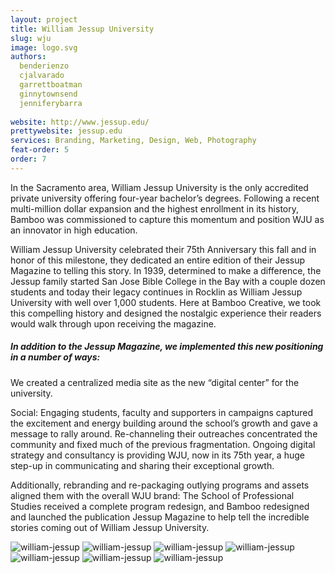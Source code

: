 ```yaml
---
layout: project
title: William Jessup University
slug: wju
image: logo.svg 
authors:
  benderienzo
  cjalvarado
  garrettboatman
  ginnytownsend
  jenniferybarra
  
website: http://www.jessup.edu/
prettywebsite: jessup.edu
services: Branding, Marketing, Design, Web, Photography
feat-order: 5
order: 7
---
```

In the Sacramento area, William Jessup University is the only accredited private university offering four-year bachelor’s degrees. Following a recent multi-million dollar expansion and the highest enrollment in its history, Bamboo was commissioned to capture this momentum and position WJU as an innovator in high education.

William Jessup University celebrated their 75th Anniversary this fall and in honor of this milestone, they dedicated an entire edition of their Jessup Magazine to telling this story. In 1939, determined to make a difference, the Jessup family started San Jose Bible College in the Bay with a couple dozen students and today their legacy continues in Rocklin as William Jessup University with well over 1,000 students. Here at Bamboo Creative, we took this compelling history and designed the nostalgic experience their readers would walk through upon receiving the magazine.

##### In addition to the Jessup Magazine, we implemented this new positioning in a number of ways:

We created a centralized media site as the new “digital center” for the university. 

Social: Engaging students, faculty and supporters in campaigns captured the excitement and energy building around the school’s growth and gave a message to rally around. Re-channeling their outreaches concentrated the community and fixed much of the previous fragmentation. Ongoing digital strategy and consultancy is providing WJU, now in its 75th year, a huge step-up in communicating and sharing their exceptional growth. 

Additionally, rebranding and re-packaging outlying programs and assets aligned them with the overall WJU brand: The School of Professional Studies received a complete program redesign, and Bamboo redesigned and launched the publication Jessup Magazine to help tell the incredible stories coming out of William Jessup University.

![william-jessup](/images/client-assets/{{page.slug}}/01.jpg)
![william-jessup](/images/client-assets/{{page.slug}}/02.jpg)
![william-jessup](/images/client-assets/{{page.slug}}/03.jpg)
![william-jessup](/images/client-assets/{{page.slug}}/04.jpg)
![william-jessup](/images/client-assets/{{page.slug}}/05.jpg)
![william-jessup](/images/client-assets/{{page.slug}}/06.jpg)
![william-jessup](/images/client-assets/{{page.slug}}/07.jpg)
